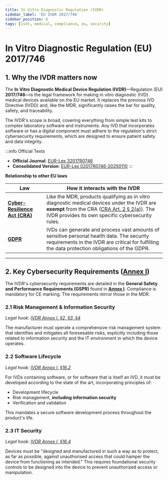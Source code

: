 ```yaml
---
title: In Vitro Diagnostic Regulation (IVDR)
sidebar_label: 'EU IVDR 2017/746'
sidebar_position: 8
tags: [ivdr, medical, compliance, eu, security]
---
```

# In Vitro Diagnostic Regulation (EU) 2017/746

## 1. Why the IVDR matters now

The **In Vitro Diagnostic Medical Device Regulation (IVDR)**—Regulation (EU) **2017/746**—is the legal framework for making in vitro diagnostic (IVD) medical devices available on the EU market. It replaces the previous IVD Directive (IVDD) and, like the MDR, significantly raises the bar for quality, safety, and traceability.

The IVDR's scope is broad, covering everything from simple test kits to complex laboratory software and instruments. Any IVD that incorporates software or has a digital component must adhere to the regulation's strict cybersecurity requirements, which are designed to ensure patient safety and data integrity.

:::info Official Texts
- **Official Journal**: [EUR-Lex 32017R0746][ivdr_oj]
- **Consolidated Version**: [EUR-Lex 02017R0746-20250110][ivdr_consolidated]
:::

**Relationship to other EU laws**

| Law | How it interacts with the IVDR |
|-----|---------------------------|
| **[Cyber-Resilience Act (CRA)](./cra-overview.md)** | Like the MDR, products qualifying as in vitro diagnostic medical devices under the IVDR are **exempt** from the CRA ([CRA Art. 2 § 2(a)][cra_art2]). The IVDR provides its own specific cybersecurity rules. |
| **[GDPR](https://gdpr-info.eu/)** | IVDs can generate and process vast amounts of sensitive personal health data. The security requirements in the IVDR are critical for fulfilling the data protection obligations of the GDPR. |

---

## 2. Key Cybersecurity Requirements ([Annex I][ivdr_annexI])

The IVDR's cybersecurity requirements are detailed in the **General Safety and Performance Requirements (GSPR)** found in **[Annex I][ivdr_annexI]**. Compliance is mandatory for CE marking. The requirements mirror those in the MDR.

### 2.1 Risk Management & Information Security
*Legal hook: [IVDR Annex I, §2, §3, §4][ivdr_annexI]*

The manufacturer must operate a comprehensive risk management system that identifies and mitigates all foreseeable risks, explicitly including those related to information security and the IT environment in which the device operates.

### 2.2 Software Lifecycle
*Legal hook: [IVDR Annex I, §16.2][ivdr_annexI]*

For IVDs containing software, or for software that is itself an IVD, it must be developed according to the state of the art, incorporating principles of:
- Development lifecycle
- Risk management, **including information security**
- Verification and validation

This mandates a secure software development process throughout the product's life.

### 2.3 IT Security
*Legal hook: [IVDR Annex I, §16.4][ivdr_annexI]*

Devices must be "designed and manufactured in such a way as to protect, as far as possible, against unauthorised access that could hamper the device from functioning as intended." This requires foundational security controls to be designed into the device to prevent unauthorized access or manipulation.

<!-- Citations -->
[ivdr_oj]: https://eur-lex.europa.eu/legal-content/EN/TXT/HTML/?uri=CELEX:32017R0746 "IVDR Official Journal"
[ivdr_consolidated]: https://eur-lex.europa.eu/legal-content/EN/TXT/HTML/?uri=CELEX:02017R0746-20250110 "IVDR Consolidated Version"
[ivdr_annexI]: https://eur-lex.europa.eu/legal-content/EN/TXT/HTML/?uri=CELEX:02017R0746-20250110#anx_I "IVDR Annex I – General Safety and Performance Requirements"
[cra_art2]: https://eur-lex.europa.eu/legal-content/EN/TXT/?uri=CELEX:02024R2847-20241120#art_2 "CRA Article 2 – Scope" 